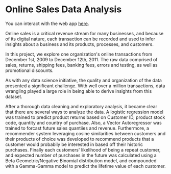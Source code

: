 # Online Sales Data Analysis

You can interact with the web app [here](http://online-sales-analysis.herokuapp.com/).

Online sales is a critical revenue stream for many businesses, and because of its digital nature, each transaction can be recorded and used to infer insights about a business and its products, processes, and customers.

In this project, we explore one organization's online transactions from December 1st, 2009 to December 12th, 2011. The raw data comprised of sales, returns, shipping fees, banking fees, errors and testing, as well as promotional discounts.

As with any data science initiative, the quality and organization of the data presented a significant challenge. With well over a million transactions, data wrangling played a large role in being able to derive insights from this dataset.

After a thorough data cleaning and exploratory analysis, it became clear that there are several ways to analyze the data. A logistic regression model was trained to predict product returns based on Customer ID, product stock code, quantity and country of purchase. Also, a Vector Autoregressor was trained to forcast future sales quantiies and revenue. Furthermore, a recommender system leveraging cosine similarities between customers and their products of choice was developed to recommend products that a customer would probabily be interested in based off their historic purchases. Finally each customers' likelihood of being a repeat customer, and expected number of purchases in the future was calculated using a Beta Geometric/Negative Binomial distribution model, and compounded with a Gamma-Gamma model to predict the lifetime value of each customer.
